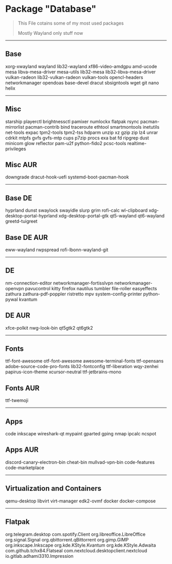 # Package "Database"

> This File cotains some of my most used packages
>
> Mostly Wayland only stuff now

---

## Base

xorg-xwayland
wayland
lib32-wayland
xf86-video-amdgpu
amd-ucode
mesa
libva-mesa-driver
mesa-utils
lib32-mesa
lib32-libva-mesa-driver
vulkan-radeon
lib32-vulkan-radeon
vulkan-tools
opencl-headers
networkmanager
opendoas
base-devel
dracut
sbsigntools
wget
git
nano
helix

---

## Misc

starship
playerctl
brightnessctl
pamixer
numlockx
flatpak
rsync
pacman-mirrorlist
pacman-contrib
bind
traceroute
ethtool
smartmontools
inetutils
net-tools
expac
tpm2-tools
tpm2-tss
hdparm
unzip
xz
gzip
zip
lz4
unrar
cdrkit
mtpfs
gvfs
gvfs-mtp
cups
p7zip
procs
exa
bat
fd
ripgrep
dust
minicom
glow
reflector
pam-u2f
python-fido2
pcsc-tools
realtime-privileges

## Misc AUR

downgrade
dracut-hook-uefi
systemd-boot-pacman-hook

---

## Base DE

hyprland
dunst
swaylock
swayidle
slurp
grim
rofi-calc
wl-clipboard
xdg-desktop-portal-hyprland
xdg-desktop-portal-gtk
qt5-wayland
qt6-wayland
greetd-tuigreet

## Base DE AUR

eww-wayland
rwpspread
rofi-lbonn-wayland-git

---

## DE

nm-connection-editor
networkmanager-fortisslvpn
networkmanager-openvpn
pavucontrol
kitty
firefox
nautilus
tumbler
file-roller
easyeffects
zathura
zathura-pdf-poppler
ristretto
mpv
system-config-printer
python-pywal
kvantum

## DE AUR

xfce-polkit
nwg-look-bin
qt5gtk2
qt6gtk2

---

## Fonts

ttf-font-awesome
otf-font-awesome
awesome-terminal-fonts
ttf-opensans
adobe-source-code-pro-fonts
lib32-fontconfig
ttf-liberation
wqy-zenhei
papirus-icon-theme
xcursor-neutral
ttf-jetbrains-mono

## Fonts AUR

ttf-twemoji

---

## Apps

code
inkscape
wireshark-qt
mypaint
gparted
gping
nmap
ipcalc
ncspot

## Apps AUR

discord-canary-electron-bin
cheat-bin
mullvad-vpn-bin
code-features
code-marketplace

---

## Virtualization and Containers

qemu-desktop
libvirt
virt-manager
edk2-ovmf
docker
docker-compose

---

## Flatpak

org.telegram.desktop
com.spotify.Client
org.libreoffice.LibreOffice
org.signal.Signal
org.qbittorrent.qBittorrent
org.gimp.GIMP
org.inkscape.Inkscape
org.kde.KStyle.Kvantum
org.kde.KStyle.Adwaita
com.github.tchx84.Flatseal
com.nextcloud.desktopclient.nextcloud
io.gitlab.adhami3310.Impression
